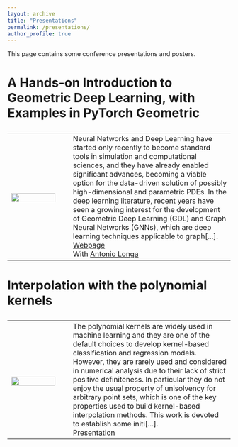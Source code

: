 ```yaml
---
layout: archive
title: "Presentations"
permalink: /presentations/
author_profile: true
---
```


This page contains some conference presentations and posters.


<font size="5">
<table style="border:none;">

### A Hands-on Introduction to Geometric Deep Learning, with Examples in PyTorch Geometric

<tr style="border:none;">

<td width="25%" style="border:none;">

<img src="https://GabrieleSantin.github.io/images/pytorch_geometric_tutorial.jpeg" style="padding-top: 7px;display: block;margin-right:35px;" width="90%">

</td>

<td width="65%" style="border:none;">
Neural Networks and Deep Learning have started only recently to become standard tools in simulation and computational sciences, and they have already enabled significant advances, becoming a viable option for the data-driven solution of possibly high-dimensional and parametric PDEs. In the deep learning literature, recent years have seen a growing interest for the development of Geometric Deep Learning (GDL) and Graph Neural Networks (GNNs), which are deep learning techniques applicable to graph[...].
<br> 
<a href='https://gabrielesantin.github.io/tutorial-SIAM-CSE/'> <i class='fa fa-link'></i> Webpage</a> <br>With <a href='https://antoniolonga.github.io/'> <i class='fa fa-user'></i> Antonio Longa</a> 


</td>

</tr>


</table>
</font>

<font size="5">
<table style="border:none;">

### Interpolation with the polynomial kernels

<tr style="border:none;">

<td width="25%" style="border:none;">

<img src="https://GabrieleSantin.github.io/images/ATMA2023_poster.png" style="padding-top: 7px;display: block;margin-right:35px;" width="90%">

</td>

<td width="65%" style="border:none;">
The polynomial kernels are widely used in machine learning and they are one of the default choices to develop kernel-based classification and regression models. However, they are rarely used and considered in numerical analysis due to their lack of strict positive definiteness. In particular they do not enjoy the usual property of unisolvency for arbitrary point sets, which is one of the key properties used to build kernel-based interpolation methods. This work is devoted to establish some initi[...].
<br> 
<a href='https://GabrieleSantin.github.io/files/2023_ATMA_poster.html'> <i class='fa fa-file-pdf'></i> Presentation</a> 


</td>

</tr>


</table>
</font>
